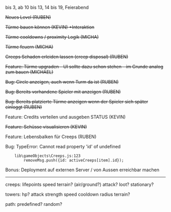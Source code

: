 
bis 3, ab 10 bis 13, 14 bis 19, Feierabend


~~Neues Level (RUBEN)~~

~~Türme bauen können (KEVIN) +Interaktion~~

~~Türme cooldowns / proximity Logik (MICHA)~~

~~Türme feuern (MICHA)~~

~~Creeps Schaden erleiden lassen (creep disposal) (RUBEN)~~

~~Feature: Türme upgraden - UI sollte dazu schon stehen - im Grunde analog zum bauen (MICHAEL)~~

~~Bug: Circle anzeigen, auch wenn Turm da ist (RUBEN)~~

~~Bug: Bereits vorhandene Spieler mit anzeigen (RUBEN)~~

~~Bug: Bereits platzierte Türme anzeigen wenn der Spieler sich später einloggt (RUBEN)~~

Feature: Credits verteilen und ausgeben STATUS (KEVIN)

~~Feature: Schüsse visualisieren (KEVIN)~~

Feature: Lebensbalken für Creeps (RUBEN)

Bug: TypeError: Cannot read property 'id' of undefined

		lib\gameObjects\Creeps.js:123
			removeMsg.push({id: activeCreeps[item].id});


Bonus: Deployment auf externen Server / von Aussen erreichbar machen

---

creeps:
	lifepoints
	speed
	terrain? (air/ground?)
	attack?
	loot? stationary?

towers:
	hp?
	attack strength
		speed
		cooldown
		radius
		terrain?

path:
	predefined?
	random?
